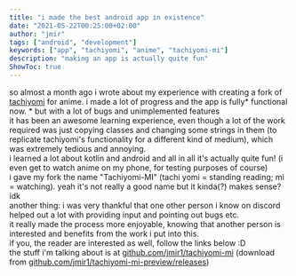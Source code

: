 ```yaml
---
title: "i made the best android app in existence"
date: "2021-05-22T00:25:00+02:00"
author: "jmir"
tags: ["android", "development"]
keywords: ["app", "tachiyomi", "anime", "tachiyomi-mi"]
description: "making an app is actually quite fun"
ShowToc: true
---
```

so almost a month ago i wrote about my experience with creating a fork of [tachiyomi](https://github.com/tachiyomiorg/tachiyomi) for anime.
i made a lot of progress and the app is fully* functional now. * but with a lot of bugs and unimplemented features  
it has been an awesome learning experience, even though a lot of the work required was just copying classes and changing some strings in them 
(to replicate tachiyomi's functionality for a different kind of medium), which was extremely tedious and annoying.  
i learned a lot about kotlin and android and all in all it's actually quite fun! (i even get to watch anime on my phone, for testing purposes of course)  
i gave my fork the name "Tachiyomi-MI" (tachi yomi = standing reading; mi = watching). yeah it's not really a good name but it kinda(?) makes sense? idk  
another thing: i was very thankful that one other person i know on discord helped out a lot with providing input and pointing out bugs etc.  
it really made the process more enjoyable, knowing that another person is interested and benefits from the work i put into this.  
if you, the reader are interested as well, follow the links below :D  
the stuff i'm talking about is at [github.com/jmir1/tachiyomi-mi](https://github.com/jmir1/tachiyomi-mi) (download from [github.com/jmir1/tachiyomi-mi-preview/releases](https://github.com/jmir1/tachiyomi-mi-preview/releases))
